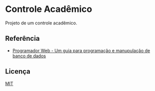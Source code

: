 
# Controle Acadêmico

Projeto de um controle acadêmico.


## Referência

 - [Programador Web - Um guia para programação e manupulação de banco de dados](https://www.amazon.com.br/Programador-Programa%C3%A7%C3%A3o-Manipula%C3%A7%C3%A3o-Banco-Dados/dp/8574583308)



## Licença

[MIT](https://choosealicense.com/licenses/mit/)

